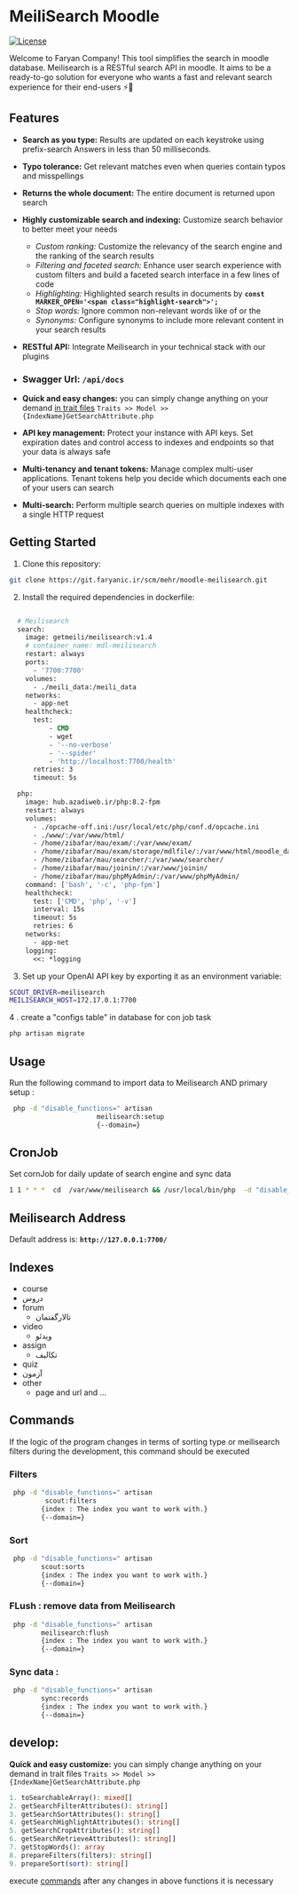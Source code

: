 # MeiliSearch Moodle

[![License](https://img.shields.io/badge/license-MIT-blue.svg)](LICENSE)

Welcome to Faryan Company! This tool simplifies the search in moodle database.
Meilisearch is a RESTful search API in moodle. It aims to be a ready-to-go solution for everyone who wants a fast and relevant search experience for their end-users ⚡️🔎
## Features

- **Search as you type:** Results are updated on each keystroke using prefix-search Answers in less than 50 milliseconds.

- **Typo tolerance:** Get relevant matches even when queries contain typos and misspellings
- **Returns the whole document:** The entire document is returned upon search
- **Highly customizable search and indexing:** Customize search behavior to better meet your needs

  - _Custom ranking:_ Customize the relevancy of the search engine and the ranking of the search results
  - _Filtering and faceted search:_ Enhance user search experience with custom filters and build a faceted search interface in a few lines of code
  - _Highlighting:_ Highlighted search results in documents by **`const MARKER_OPEN='<span class="highlight-search">';`**
  - _Stop words:_ Ignore common non-relevant words like of or the
  - _Synonyms:_ Configure synonyms to include more relevant content in your search results

- **RESTful API:** Integrate Meilisearch in your technical stack with our plugins
- ### **Swagger Url:** **`/api/docs`**
- **Quick and easy changes:** you can simply change anything on your demand [in trait files](#develop)
` Traits >> Model >> {IndexName}GetSearchAttribute.php `
- **API key management:** Protect your instance with API keys. Set expiration dates and control access to indexes and endpoints so that your data is always safe
- **Multi-tenancy and tenant tokens:** Manage complex multi-user applications. Tenant tokens help you decide which documents each one of your users can search
- **Multi-search:** Perform multiple search queries on multiple indexes with a single HTTP request


## Getting Started

1. Clone this repository:

```bash
git clone https://git.faryanic.ir/scm/mehr/moodle-meilisearch.git
```

2. Install the required dependencies in dockerfile:

```dockerfile

  # Meilisearch
  search:
    image: getmeili/meilisearch:v1.4
    # container_name: mdl-meilisearch
    restart: always
    ports:
      - '7700:7700'
    volumes:
      - ./meili_data:/meili_data
    networks:
      - app-net
    healthcheck:
      test:
          - CMD
          - wget
          - '--no-verbose'
          - '--spider'
          - 'http://localhost:7700/health'
      retries: 3
      timeout: 5s

  php:
    image: hub.azadiweb.ir/php:8.2-fpm
    restart: always
    volumes:
      - ./opcache-off.ini:/usr/local/etc/php/conf.d/opcache.ini
      - ./www/:/var/www/html/
      - /home/zibafar/mau/exam/:/var/www/exam/
      - /home/zibafar/mau/exam/storage/mdlfile/:/var/www/html/moodle_data/filedir/
      - /home/zibafar/mau/searcher/:/var/www/searcher/
      - /home/zibafar/mau/joinin/:/var/www/joinin/
      - /home/zibafar/mau/phpMyAdmin/:/var/www/phpMyAdmin/
    command: ['bash', '-c', 'php-fpm']
    healthcheck:
      test: ['CMD', 'php', '-v']
      interval: 15s
      timeout: 5s
      retries: 6
    networks:
      - app-net
    logging:
      <<: *logging
```

3. Set up your OpenAI API key by exporting it as an environment variable:

```bash
SCOUT_DRIVER=meilisearch
MEILISEARCH_HOST=172.17.0.1:7700
```
4 . create a "configs table" in database for con job task
```bash
php artisan migrate
```
## Usage

Run the following command to import data to Meilisearch AND primary setup :

```bash
 php -d "disable_functions=" artisan 
                      meilisearch:setup
                      {--domain=}
```
## CronJob

Set cornJob for daily update of search engine and sync data
```bash
1 1 * * *  cd  /var/www/meilisearch && /usr/local/bin/php  -d "disable_functions=" artisan sync:records >>  /var/log/cron/`date +\%Y\%m\%d`.log 2>&1
```


## Meilisearch Address
Default address is: 
**`http://127.0.0.1:7700/`**

## Indexes
 -  course 
   - دروس 
 -  forum
    -  تالارگفتمان
 -  video
     -  ویدئو
 -  assign
     -  تکالیف
 -  quiz
   - آزمون 
 -  other
     -  page and url  and ...
## Commands<a id='Commands'></a>

If the logic of the program changes in terms of sorting type or meilisearch filters during the development, this command should be executed

### **Filters**

```bash
 php -d "disable_functions=" artisan
         scout:filters
        {index : The index you want to work with.}
        {--domain=}
```
### **Sort**

```bash
 php -d "disable_functions=" artisan 
        scout:sorts
        {index : The index you want to work with.}
        {--domain=}
```
### **FLush : remove data from Meilisearch**
```bash
 php -d "disable_functions=" artisan 
        meilisearch:flush 
        {index : The index you want to work with.}
        {--domain=}
```

### Sync data : 
```bash
 php -d "disable_functions=" artisan 
        sync:records
        {index : The index you want to work with.}
        {--domain=}
```
## develop<a id='develop'></a>: 
**Quick and easy customize:** you can simply change anything on your demand in trait files
`Traits >> Model >> {IndexName}GetSearchAttribute.php`

```php
1. toSearchableArray(): mixed[]
2. getSearchFilterAttributes(): string[]
3. getSearchSortAttributes(): string[]
4. getSearchHighlightAttributes(): string[]
5. getSearchCropAttributes(): string[]
6. getSearchRetrieveAttributes(): string[]
7. getStopWords(): array
8. prepareFilters(filters): string[]
9. prepareSort(sort): string[]
```
execute [commands](#Commands) after any changes in above functions it is necessary
